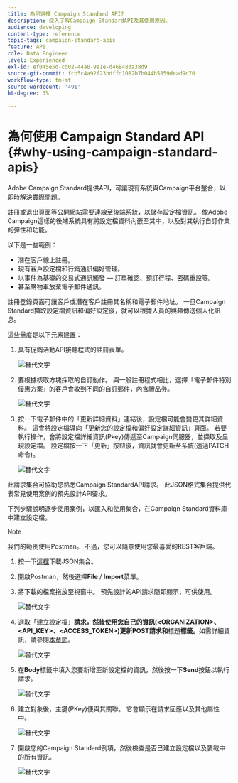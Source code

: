 ```yaml
---
title: 為何選擇 Campaign Standard API?
description: 深入了解Campaign StandardAPI及其使用原因。
audience: developing
content-type: reference
topic-tags: campaign-standard-apis
feature: API
role: Data Engineer
level: Experienced
exl-id: ef045e5d-cd02-44a0-9a1e-d468483a38d9
source-git-commit: fcb5c4a92f23bdffd1082b7b044b5859dead9d70
workflow-type: tm+mt
source-wordcount: '491'
ht-degree: 3%

---
```


# 為何使用 Campaign Standard API {#why-using-campaign-standard-apis}

Adobe Campaign Standard提供API，可讓現有系統與Campaign平台整合，以即時解決實際問題。

註冊或退出頁面等公開網站需要連線至後端系統，以儲存設定檔資訊。 像Adobe Campaign這樣的後端系統具有將設定檔資料內嵌至其中，以及對其執行自訂作業的彈性和功能。

以下是一些範例：

* 潛在客戶線上註冊。
* 現有客戶設定檔和行銷通訊偏好管理。
* 以事件為基礎的交易式通訊觸發 — 訂單確認、預訂行程、密碼重設等。
* 甚至購物車放棄電子郵件通訊。

註冊登錄頁面可讓客戶或潛在客戶註冊其名稱和電子郵件地址。 一旦Campaign Standard擷取設定檔資訊和偏好設定後，就可以根據人員的興趣傳送個人化訊息。

這些量度是以下元素建置：

1. 具有促銷活動API接聽程式的註冊表單。

   ![替代文字](assets/apis_uc1.png)

1. 要根據核取方塊採取的自訂動作。 與一般註冊程式相比，選擇「電子郵件特別優惠方案」的客戶會收到不同的自訂郵件，內含禮品券。

   ![替代文字](assets/apis_uc2.png)

1. 按一下電子郵件中的「更新詳細資料」連結後，設定檔可能會變更其詳細資料。 這會將設定檔導向「更新您的設定檔和偏好設定詳細資訊」頁面。 若要執行操作，會將設定檔詳細資訊(Pkey)傳遞至Campaign伺服器，並擷取及呈現設定檔。 設定檔按一下「更新」按鈕後，資訊就會更新至系統(透過PATCH命令)。

   ![替代文字](assets/apis_uc3.png)

此請求集合可協助您熟悉Campaign StandardAPI請求。 此JSON格式集合提供代表常見使用案例的預先設計API要求。

下列步驟說明逐步使用案例，以匯入和使用集合，在Campaign Standard資料庫中建立設定檔。

>[!NOTE]
>
>我們的範例使用Postman。 不過，您可以隨意使用您最喜愛的REST客戶端。

1. 按一下[這裡](https://helpx.adobe.com/content/dam/help/en/campaign/kb/working-with-acs-api/_jcr_content/main-pars/download_section/download-1/KB_postman_collection.json.zip)下載JSON集合。

1. 開啟Postman，然後選擇&#x200B;**File** / **Import**&#x200B;菜單。

1. 將下載的檔案拖放至視窗中。 預先設計的API請求隨即顯示，可供使用。

   ![替代文字](assets/postman_collection.png)

1. 選取「建立設定檔&#x200B;**」請求，然後使用您自己的資訊(&lt;ORGANIZATION>、&lt;API_KEY>、&lt;ACCESS_TOKEN>)更新POST請求和**&#x200B;標題&#x200B;**標籤。**&#x200B;如需詳細資訊，請參閱[本章節](../../api/using/setting-up-api-access.md)。

   ![替代文字](assets/postman_uc1.png)

1. 在&#x200B;**Body**&#x200B;標籤中填入您要新增至新設定檔的資訊，然後按一下&#x200B;**Send**&#x200B;按鈕以執行請求。

   ![替代文字](assets/postman_uc2.png)

1. 建立對象後，主鍵(PKey)便與其關聯。 它會顯示在請求回應以及其他屬性中。

   ![替代文字](assets/postman_uc3.png)

1. 開啟您的Campaign Standard例項，然後檢查是否已建立設定檔以及裝載中的所有資訊。

   ![替代文字](assets/postman_uc4.png)
